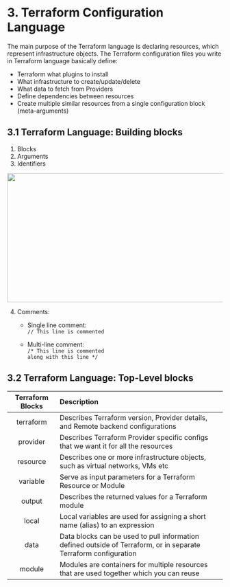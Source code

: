 # 3. Terraform Configuration Language
  The main purpose of the Terraform language is declaring resources, which represent infrastructure objects. The Terraform configuration files you write in Terraform language basically define:
   - Terraform what plugins to install
   - What infrastructure to create/update/delete
   - What data to fetch from Providers
   - Define dependencies between resources
   - Create multiple similar resources from a single configuration block (meta-arguments)

## 3.1 Terraform Language: Building blocks
   1. Blocks
   2. Arguments
   3. Identifiers
   <img src="https://user-images.githubusercontent.com/121426292/209712465-003d67d3-1fea-4eef-88f0-b12b55c631b0.png" data-canonical-src="https://user-images.githubusercontent.com/121426292/209712465-003d67d3-1fea-4eef-88f0-b12b55c631b0.png" width="550" height="300" />
   
   4. Comments: 
      - Single line comment: <br/>
        ```// This line is commented```
        
      - Multi-line comment: <br/>
        ```/* This line is commented```<br/>
        ```along with this line */```


## 3.2 Terraform Language: Top-Level blocks

| Terraform Blocks | Description |
| :---:      |   :---     |
| terraform  | Describes Terraform version, Provider details, and Remote backend configurations    |
| provider   | Describes Terraform Provider specific configs that we want it for all the resources |
| resource   | Describes one or more infrastructure objects, such as virtual networks, VMs etc     |
| variable   | Serve as input parameters for a Terraform Resource or Module                              |
| output     | Describes the returned values for a Terraform module                                |
| local      | Local variables are used for assigning a short name (alias) to an expression        |
| data       | Data blocks can be used to pull information defined outside of Terraform, or in separate Terraform configuration |
| module     | Modules are containers for multiple resources that are used together which you can reuse |
